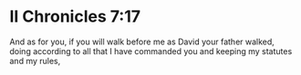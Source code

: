 # II Chronicles 7:17

And as for you, if you will walk before me as David your father walked, doing according to all that I have commanded you and keeping my statutes and my rules,
